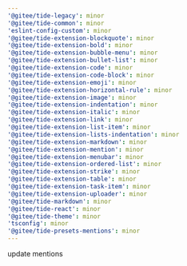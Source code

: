 ```yaml
---
'@gitee/tide-legacy': minor
'@gitee/tide-common': minor
'eslint-config-custom': minor
'@gitee/tide-extension-blockquote': minor
'@gitee/tide-extension-bold': minor
'@gitee/tide-extension-bubble-menu': minor
'@gitee/tide-extension-bullet-list': minor
'@gitee/tide-extension-code': minor
'@gitee/tide-extension-code-block': minor
'@gitee/tide-extension-emoji': minor
'@gitee/tide-extension-horizontal-rule': minor
'@gitee/tide-extension-image': minor
'@gitee/tide-extension-indentation': minor
'@gitee/tide-extension-italic': minor
'@gitee/tide-extension-link': minor
'@gitee/tide-extension-list-item': minor
'@gitee/tide-extension-lists-indentation': minor
'@gitee/tide-extension-markdown': minor
'@gitee/tide-extension-mention': minor
'@gitee/tide-extension-menubar': minor
'@gitee/tide-extension-ordered-list': minor
'@gitee/tide-extension-strike': minor
'@gitee/tide-extension-table': minor
'@gitee/tide-extension-task-item': minor
'@gitee/tide-extension-uploader': minor
'@gitee/tide-markdown': minor
'@gitee/tide-react': minor
'@gitee/tide-theme': minor
'tsconfig': minor
'@gitee/tide-presets-mentions': minor
---
```


update mentions
